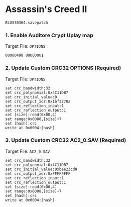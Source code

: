# Assassin's Creed II 

`BLUS30364.savepatch`

### 1. Enable Auditore Crypt Uplay map

Target File: `OPTIONS`

```
00000498 00000001
```

### 2. Update Custom CRC32 OPTIONS (Required)

Target File: `OPTIONS`

```
set crc_bandwidth:32
set crc_polynomial:0x4C11DB7
set crc_initial_value:0
set crc_output_xor:0x1bf3278a
set crc_reflection_input:1
set crc_reflection_output:1
set [size]:read(0x00,4)
set range:0x0008,[size]+7
set [hash]:crc
write at 0x0004:[hash]
```

### 3. Update Custom CRC32 AC2_0.SAV (Required)

Target File: `AC2_0.SAV`

```
set crc_bandwidth:32
set crc_polynomial:0x4C11DB7
set crc_initial_value:0xbae23cd0
set crc_output_xor:0xFFFFFFFF
set crc_reflection_input:1
set crc_reflection_output:1
set [size]:read(0x00,4)
set range:0x0008,[size]+7
set [hash]:crc
write at 0x0004:[hash]
```

